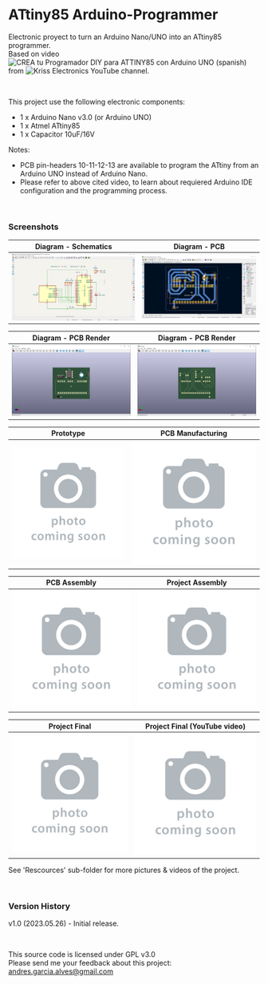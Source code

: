 # ATtiny85 Arduino-Programmer

Electronic proyect to turn an Arduino Nano/UNO into an ATtiny85 programmer.  
Based on video ![CREA tu Programador DIY para ATTINY85 con Arduino UNO](https://www.youtube.com/watch?v=IFw5A_K7DOM) (spanish) from ![Kriss Electronics](https://www.youtube.com/@KrissElectronics) YouTube channel.

&nbsp;

This project use the following electronic components:
- 1 x Arduino Nano v3.0 (or Arduino UNO)
- 1 x Atmel ATtiny85
- 1 x Capacitor 10uF/16V

Notes:
- PCB pin-headers 10-11-12-13 are available to program the ATtiny from an Arduino UNO instead of Arduino Nano.
- Please refer to above cited video, to learn about requiered Arduino IDE configuration and the programming process.

&nbsp;

### Screenshots

| Diagram - Schematics                               | Diagram - PCB                                      |
|----------------------------------------------------|----------------------------------------------------|
| ![](Resources/01-schematic-diagram.png)            | ![](Resources/02-pcb-diagram.png)                  |

| Diagram - PCB Render                               | Diagram - PCB Render                               |
|----------------------------------------------------|----------------------------------------------------|
| ![](Resources/03-pcb-render-front-side.png)        | ![](Resources/04-pcb-render-back-side.png)         |

| Prototype                                          | PCB Manufacturing                                  |
|----------------------------------------------------|----------------------------------------------------|
| ![](Resources/05-photo-coming-soon.jpg)            | ![](Resources/06-photo-coming-soon.jpg)            |

| PCB Assembly                                       | Project Assembly                                   |
|----------------------------------------------------|----------------------------------------------------|
| ![](Resources/07-photo-coming-soon.jpg)            | ![](Resources/08-photo-coming-soon.jpg)            |

| Project Final                                      | Project Final (YouTube video)                      |
|----------------------------------------------------|----------------------------------------------------|
| ![](Resources/09-photo-coming-soon.jpg)            | ![](Resources/10-photo-coming-soon.jpg)            |

See 'Rescources' sub-folder for more pictures & videos of the project.

&nbsp;

### Version History

v1.0 (2023.05.26) - Initial release.  

&nbsp;

This source code is licensed under GPL v3.0  
Please send me your feedback about this project: andres.garcia.alves@gmail.com
